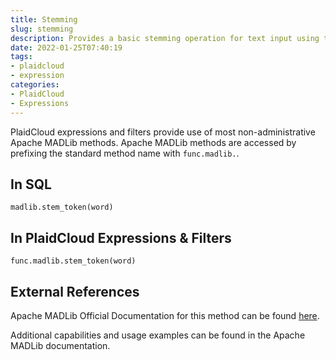 ```yaml
---
title: Stemming
slug: stemming
description: Provides a basic stemming operation for text input using the Porter Stemming Algorithm
date: 2022-01-25T07:40:19
tags:
- plaidcloud
- expression
categories:
- PlaidCloud
- Expressions
---
```



PlaidCloud expressions and filters provide use of most non-administrative Apache MADLib methods. Apache MADLib methods are accessed by prefixing the standard method name with `func.madlib.`.



## In SQL



```
madlib.stem_token(word)
```


## In PlaidCloud Expressions & Filters



```
func.madlib.stem_token(word)
```


## External References


Apache MADLib Official Documentation for this method can be found [here](https://madlib.apache.org/docs/latest/group__grp__stemmer.html).



Additional capabilities and usage examples can be found in the Apache MADLib documentation.

